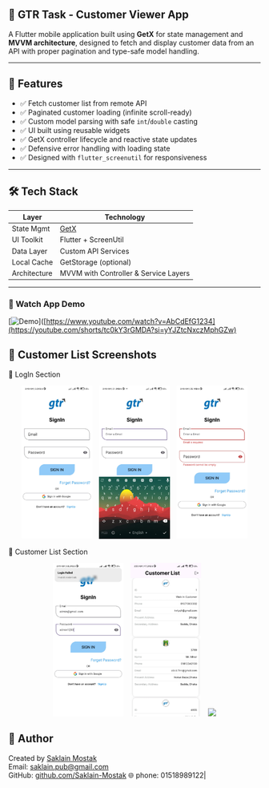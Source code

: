 ## 📱 GTR Task - Customer Viewer App

A Flutter mobile application built using **GetX** for state management and **MVVM architecture**, designed to fetch and display customer data from an API with proper pagination and type-safe model handling.

---

## 🚀 Features

- ✅ Fetch customer list from remote API
- ✅ Paginated customer loading (infinite scroll-ready)
- ✅ Custom model parsing with safe `int`/`double` casting
- ✅ UI built using reusable widgets
- ✅ GetX controller lifecycle and reactive state updates
- ✅ Defensive error handling with loading state
- ✅ Designed with `flutter_screenutil` for responsiveness

---

## 🛠️ Tech Stack

| Layer        | Technology               |
|--------------|---------------------------|
| State Mgmt   | [GetX](https://pub.dev/packages/get) |
| UI Toolkit   | Flutter + ScreenUtil      |
| Data Layer   | Custom API Services       |
| Local Cache  | GetStorage (optional)     |
| Architecture | MVVM with Controller & Service Layers |

---


### 🎥 Watch App Demo

[![Demo](https://img.youtube.com/vi/AbCdEfG1234/0.jpg)]([https://www.youtube.com/watch?v=AbCdEfG1234](https://youtube.com/shorts/tc0kY3rGMDA?si=yYJZtcNxczMphGZw)




## 📸 Customer List Screenshots

 🔹 LogIn Section

<p align="center">
  <img src="assets/images/loginpage.png" width="28%" style="margin-right:10px;" />
  <img src="assets/images/texfueldtap.png" width="28%" style="margin-right:10px;" />
  <img src="assets/images/validation.png" width="28%" />
</p>

 🔹 Customer List Section
 
<p align="center">
  <img src="assets/images/withoutusercredintial.png" width="28%" style="margin-right:10px;" />
  <img src="assets/images/customerlist2.png" width="28%" style="margin-right:10px;" />
  <img src="assets/images/customerlist1.png" width="28%" />
</p>




## 🙋 Author
  Created by [Saklain Mostak](https://www.linkedin.com/in/saklain-mostak-3809b4230/)  
  Email: [saklain.pub@gmail.com](mailto:saklain.pub@gmail.com)  
  GitHub: [github.com/Saklain-Mostak](https://github.com/Saklain-Mostak)
🌐 phone: 01518989122|
